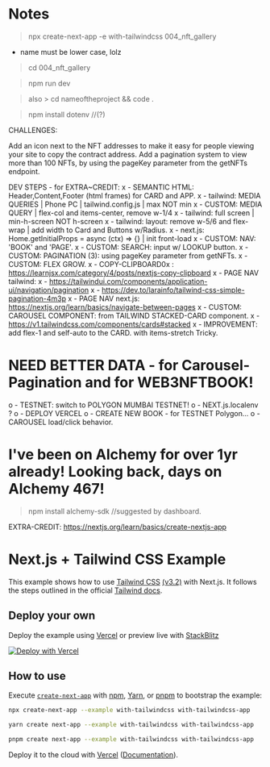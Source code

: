 
# Notes

> npx create-next-app -e with-tailwindcss 004_nft_gallery

- name must be lower case, lolz

>cd 004_nft_gallery

> npm run dev    

> also > cd nameoftheproject && code .

> npm install dotenv //(?)

CHALLENGES:

Add an icon next to the NFT addresses to make it easy for people viewing your site to copy the contract address.
Add a pagination system to view more than 100 NFTs, by using the pageKey parameter from the getNFTs endpoint.


DEV STEPS  - for EXTRA~CREDIT:
x - SEMANTIC HTML: Header,Content,Footer (html frames) for CARD and APP.
x - tailwind: MEDIA QUERIES | Phone PC | tailwind.config.js | max NOT min
x - CUSTOM: MEDIA QUERY | flex-col and items-center, remove w-1/4
x - tailwind: full screen | min-h-screen NOT h-screen
x - tailwind: layout:  remove w-5/6 and flex-wrap | add width to Card and Buttons w/Radius.
x - next.js: Home.getInitialProps = async (ctx) => {} | init front-load
x - CUSTOM: NAV: 'BOOK' and 'PAGE'. 
x - CUSTOM: SEARCH: input w/ LOOKUP button.
x - CUSTOM: PAGINATION (3): using pageKey parameter from getNFTs.
x - CUSTOM: FLEX GROW.
x - COPY-CLIPBOARD0x : https://learnjsx.com/category/4/posts/nextjs-copy-clipboard 
x - PAGE NAV tailwind: 
x - https://tailwindui.com/components/application-ui/navigation/pagination
x - https://dev.to/larainfo/tailwind-css-simple-pagination-4m3p
x - PAGE NAV next.js: https://nextjs.org/learn/basics/navigate-between-pages
x - CUSTOM: CAROUSEL COMPONENT: from TAILWIND STACKED-CARD component.
x - https://v1.tailwindcss.com/components/cards#stacked
x - IMPROVEMENT: add flex-1 and self-auto to the CARD. with items-stretch Tricky.

# NEED BETTER DATA - for Carousel-Pagination and for WEB3NFTBOOK!
o - TESTNET: switch to POLYGON MUMBAI TESTNET!
o - NEXT.js.localenv ?
o - DEPLOY VERCEL
o - CREATE NEW BOOK - for TESTNET Polygon...
o - CAROUSEL load/click behavior.

# I've been on Alchemy for over 1yr already! Looking back, days on Alchemy 467!

>npm install alchemy-sdk //suggested by dashboard.




EXTRA-CREDIT:
https://nextjs.org/learn/basics/create-nextjs-app

# Next.js + Tailwind CSS Example

This example shows how to use [Tailwind CSS](https://tailwindcss.com/) [(v3.2)](https://tailwindcss.com/blog/tailwindcss-v3-2) with Next.js. It follows the steps outlined in the official [Tailwind docs](https://tailwindcss.com/docs/guides/nextjs).

## Deploy your own

Deploy the example using [Vercel](https://vercel.com?utm_source=github&utm_medium=readme&utm_campaign=next-example) or preview live with [StackBlitz](https://stackblitz.com/github/vercel/next.js/tree/canary/examples/with-tailwindcss)

[![Deploy with Vercel](https://vercel.com/button)](https://vercel.com/new/git/external?repository-url=https://github.com/vercel/next.js/tree/canary/examples/with-tailwindcss&project-name=with-tailwindcss&repository-name=with-tailwindcss)

## How to use

Execute [`create-next-app`](https://github.com/vercel/next.js/tree/canary/packages/create-next-app) with [npm](https://docs.npmjs.com/cli/init), [Yarn](https://yarnpkg.com/lang/en/docs/cli/create/), or [pnpm](https://pnpm.io) to bootstrap the example:

```bash
npx create-next-app --example with-tailwindcss with-tailwindcss-app
```

```bash
yarn create next-app --example with-tailwindcss with-tailwindcss-app
```

```bash
pnpm create next-app --example with-tailwindcss with-tailwindcss-app
```

Deploy it to the cloud with [Vercel](https://vercel.com/new?utm_source=github&utm_medium=readme&utm_campaign=next-example) ([Documentation](https://nextjs.org/docs/deployment)).
